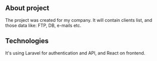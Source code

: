 ## About project

The project was created for my company. It will contain clients list, and those data like: FTP, DB, e-mails etc.

## Technologies

It's using Laravel for authentication and API, and React on frontend.